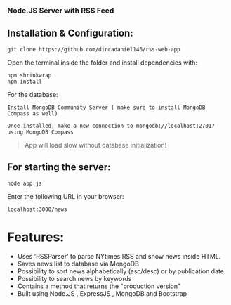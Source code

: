 ### Node.JS Server with RSS Feed

## Installation & Configuration:
```
git clone https://github.com/dincadaniel146/rss-web-app
```
Open the terminal inside the folder and install dependencies with:
```
npm shrinkwrap
npm install
```
For the database:
```
Install MongoDB Community Server ( make sure to install MongoDB Compass as well)
```
```
Once installed, make a new connection to mongodb://localhost:27017 using MongoDB Compass
```
>App will load slow without database initialization!

## For starting the server:
```
node app.js
```
Enter the following URL in your browser:
```
localhost:3000/news
```






# Features:
- Uses 'RSSParser' to parse NYtimes RSS and show news inside HTML.
- Saves news list to database via MongoDB
- Possibility to sort news alphabetically (asc/desc) or by publication date
- Possibility to search news by keywords
- Contains a method that returns the "production version"
- Built using Node.JS , ExpressJS , MongoDB and Bootstrap
